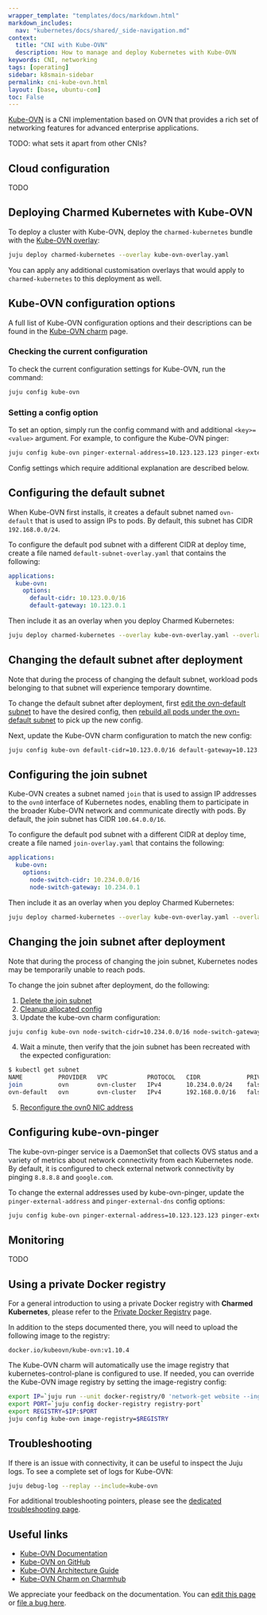 ```yaml
---
wrapper_template: "templates/docs/markdown.html"
markdown_includes:
  nav: "kubernetes/docs/shared/_side-navigation.md"
context:
  title: "CNI with Kube-OVN"
  description: How to manage and deploy Kubernetes with Kube-OVN
keywords: CNI, networking
tags: [operating]
sidebar: k8smain-sidebar
permalink: cni-kube-ovn.html
layout: [base, ubuntu-com]
toc: False
---
```


[Kube-OVN][kube-ovn-documentation] is a CNI implementation based on OVN that
provides a rich set of networking features for advanced enterprise applications.

TODO: what sets it apart from other CNIs?

## Cloud configuration

TODO

## Deploying Charmed Kubernetes with Kube-OVN

To deploy a cluster with Kube-OVN, deploy the `charmed-kubernetes` bundle with
the [Kube-OVN overlay][kube-ovn-overlay]:

```bash
juju deploy charmed-kubernetes --overlay kube-ovn-overlay.yaml
```

You can apply any additional customisation overlays that would apply to
`charmed-kubernetes` to this deployment as well.

## Kube-OVN configuration options

A full list of Kube-OVN configuration options and their descriptions can be found
in the [Kube-OVN charm][kube-ovn-charm] page.

### Checking the current configuration

To check the current configuration settings for Kube-OVN, run the command:

```bash
juju config kube-ovn
```

### Setting a config option

To set an option, simply run the config command with and additional
`<key>=<value>` argument. For example, to configure the Kube-OVN pinger:

```bash
juju config kube-ovn pinger-external-address=10.123.123.123 pinger-external-dns=example.internal
```

Config settings which require additional explanation are described below.

## Configuring the default subnet

When Kube-OVN first installs, it creates a default subnet named `ovn-default`
that is used to assign IPs to pods. By default, this subnet has CIDR
`192.168.0.0/24`.

To configure the default pod subnet with a different CIDR at deploy time, create
a file named `default-subnet-overlay.yaml` that contains the following:

```yaml
applications:
  kube-ovn:
    options:
      default-cidr: 10.123.0.0/16
      default-gateway: 10.123.0.1
```

Then include it as an overlay when you deploy Charmed Kubernetes:

```bash
juju deploy charmed-kubernetes --overlay kube-ovn-overlay.yaml --overlay default-subnet-overlay.yaml
```

## Changing the default subnet after deployment

Note that during the process of changing the default subnet, workload pods
belonging to that subnet will experience temporary downtime.

To change the default subnet after deployment, first
[edit the ovn-default subnet][change-default-subnet-edit] to have the desired config, then
[rebuild all pods under the ovn-default subnet][change-default-subnet-rebuild] to pick up the
new config.

Next, update the Kube-OVN charm configuration to match the new config:

```bash
juju config kube-ovn default-cidr=10.123.0.0/16 default-gateway=10.123.0.1
```

## Configuring the join subnet

Kube-OVN creates a subnet named `join` that is used to assign IP addresses to
the `ovn0` interface of Kubernetes nodes, enabling them to participate in the
broader Kube-OVN network and communicate directly with pods. By default, the
join subnet has CIDR `100.64.0.0/16`.

To configure the default pod subnet with a different CIDR at deploy time, create
a file named `join-overlay.yaml` that contains the following:

```yaml
applications:
  kube-ovn:
    options:
      node-switch-cidr: 10.234.0.0/16
      node-switch-gateway: 10.234.0.1
```

Then include it as an overlay when you deploy Charmed Kubernetes:

```bash
juju deploy charmed-kubernetes --overlay kube-ovn-overlay.yaml --overlay join-overlay.yaml
```

## Changing the join subnet after deployment

Note that during the process of changing the join subnet, Kubernetes nodes may
be temporarily unable to reach pods.

To change the join subnet after deployment, do the following:

1. [Delete the join subnet][change-join-subnet-delete]
2. [Cleanup allocated config][change-join-subnet-cleanup]
3. Update the kube-ovn charm configuration:
```bash
juju config kube-ovn node-switch-cidr=10.234.0.0/16 node-switch-gateway=10.234.0.1
```
4. Wait a minute, then verify that the join subnet has been recreated with the
expected configuration:
```bash
$ kubectl get subnet
NAME          PROVIDER   VPC           PROTOCOL   CIDR             PRIVATE   NAT     DEFAULT   GATEWAYTYPE   V4USED   V4AVAILABLE   V6USED   V6AVAILABLE   EXCLUDEIPS
join          ovn        ovn-cluster   IPv4       10.234.0.0/24    false     false   false     distributed   2        251           0        0             ["10.234.0.1"]
ovn-default   ovn        ovn-cluster   IPv4       192.168.0.0/16   false     true    true      distributed   1        65532         0        0             ["192.168.0.1"]
```
5. [Reconfigure the ovn0 NIC address][change-join-subnet-reconfigure]

## Configuring kube-ovn-pinger

The kube-ovn-pinger service is a DaemonSet that collects OVS status and a
variety of metrics about network connectivity from each Kubernetes node. By
default, it is configured to check external network connectivity by pinging
`8.8.8.8` and `google.com`.

To change the external addresses used by kube-ovn-pinger, update the
`pinger-external-address` and `pinger-external-dns` config options:

```bash
juju config kube-ovn pinger-external-address=10.123.123.123 pinger-external-dns=example.internal
```

## Monitoring

TODO

## Using a private Docker registry

For a general introduction to using a private Docker registry with
**Charmed Kubernetes**, please refer to the [Private Docker Registry][] page.

In addition to the steps documented there, you will need to upload the
following image to the registry:

```no-highlight
docker.io/kubeovn/kube-ovn:v1.10.4
```

The Kube-OVN charm will automatically use the image registry that
kubernetes-control-plane is configured to use. If needed, you can override
the Kube-OVN image registry by setting the image-registry config:

```bash
export IP=`juju run --unit docker-registry/0 'network-get website --ingress-address'`
export PORT=`juju config docker-registry registry-port`
export REGISTRY=$IP:$PORT
juju config kube-ovn image-registry=$REGISTRY
```

## Troubleshooting

If there is an issue with connectivity, it can be useful to inspect the Juju logs.
To see a complete set of logs for Kube-OVN:

```bash
juju debug-log --replay --include=kube-ovn
```

For additional troubleshooting pointers, please see the [dedicated troubleshooting page][troubleshooting].

## Useful links

- [Kube-OVN Documentation][kube-ovn-documentation]
- [Kube-OVN on GitHub][kube-ovn-github]
- [Kube-OVN Architecture Guide][kube-ovn-architecture]
- [Kube-OVN Charm on Charmhub][kube-ovn-charm]

<!-- LINKS -->

[change-default-subnet-edit]: https://kubeovn.github.io/docs/v1.10.x/en/ops/change-default-subnet/#edit-subnet
[change-default-subnet-rebuild]: https://kubeovn.github.io/docs/v1.10.x/en/ops/change-default-subnet/#rebuild-all-pods-under-this-subnet
[change-join-subnet-cleanup]: https://kubeovn.github.io/docs/v1.10.x/en/ops/change-join-subnet/#cleanup-allocated-config
[change-join-subnet-delete]: https://kubeovn.github.io/docs/v1.10.x/en/ops/change-join-subnet/#delete-join-subnet
[change-join-subnet-reconfigure]: https://kubeovn.github.io/docs/v1.10.x/en/ops/change-join-subnet/#reconfigure-ovn0-nic-address
[kube-ovn-architecture]: https://kubeovn.github.io/docs/v1.10.x/en/reference/architecture/
[kube-ovn-charm]: https://charmhub.io/kube-ovn
[kube-ovn-documentation]: https://kubeovn.github.io/docs/v1.10.x/en/
[kube-ovn-github]: https://github.com/kubeovn/kube-ovn
[kube-ovn-overlay]: https://raw.githubusercontent.com/charmed-kubernetes/bundle/main/overlays/kube-ovn-overlay.yaml
[private docker registry]: /kubernetes/docs/docker-registry
[troubleshooting]: /kubernetes/docs/troubleshooting

<!-- FEEDBACK -->
<div class="p-notification--information">
  <div class="p-notification__content">
    <p class="p-notification__message">We appreciate your feedback on the documentation. You can
    <a href="https://github.com/charmed-kubernetes/kubernetes-docs/edit/main/pages/k8s/cni-kube-ovn.md" >edit this page</a>
    or
    <a href="https://github.com/charmed-kubernetes/kubernetes-docs/issues/new" >file a bug here</a>.</p>
  </div>
</div>
